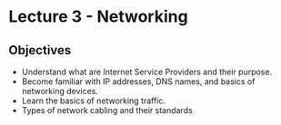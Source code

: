 # Lecture 3 - Networking

## Objectives
+ Understand what are Internet Service Providers and their purpose.
+ Become familiar with IP addresses, DNS names, and basics of networking devices.
+ Learn the basics of networking traffic.
+ Types of network cabling and their standards